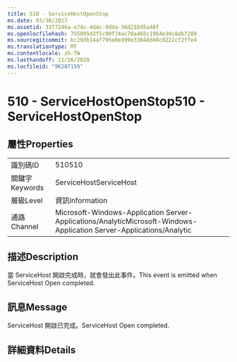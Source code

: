 ```yaml
---
title: 510 - ServiceHostOpenStop
ms.date: 03/30/2017
ms.assetid: 3377246a-e74c-4d4c-9dda-36d21bd5a48f
ms.openlocfilehash: 755895d3f5c99f74ac70a465c1964e30c8db7209
ms.sourcegitcommit: bc293b14af795e0e999e3304dd40c0222cf2ffe4
ms.translationtype: MT
ms.contentlocale: zh-TW
ms.lasthandoff: 11/26/2020
ms.locfileid: "96287159"
---
```

# <a name="510---servicehostopenstop"></a><span data-ttu-id="5032c-102">510 - ServiceHostOpenStop</span><span class="sxs-lookup"><span data-stu-id="5032c-102">510 - ServiceHostOpenStop</span></span>

## <a name="properties"></a><span data-ttu-id="5032c-103">屬性</span><span class="sxs-lookup"><span data-stu-id="5032c-103">Properties</span></span>  
  
|||  
|-|-|  
|<span data-ttu-id="5032c-104">識別碼</span><span class="sxs-lookup"><span data-stu-id="5032c-104">ID</span></span>|<span data-ttu-id="5032c-105">510</span><span class="sxs-lookup"><span data-stu-id="5032c-105">510</span></span>|  
|<span data-ttu-id="5032c-106">關鍵字</span><span class="sxs-lookup"><span data-stu-id="5032c-106">Keywords</span></span>|<span data-ttu-id="5032c-107">ServiceHost</span><span class="sxs-lookup"><span data-stu-id="5032c-107">ServiceHost</span></span>|  
|<span data-ttu-id="5032c-108">層級</span><span class="sxs-lookup"><span data-stu-id="5032c-108">Level</span></span>|<span data-ttu-id="5032c-109">資訊</span><span class="sxs-lookup"><span data-stu-id="5032c-109">Information</span></span>|  
|<span data-ttu-id="5032c-110">通路</span><span class="sxs-lookup"><span data-stu-id="5032c-110">Channel</span></span>|<span data-ttu-id="5032c-111">Microsoft-Windows-Application Server-Applications/Analytic</span><span class="sxs-lookup"><span data-stu-id="5032c-111">Microsoft-Windows-Application Server-Applications/Analytic</span></span>|  
  
## <a name="description"></a><span data-ttu-id="5032c-112">描述</span><span class="sxs-lookup"><span data-stu-id="5032c-112">Description</span></span>  

 <span data-ttu-id="5032c-113">當 ServiceHost 開啟完成時，就會發出此事件。</span><span class="sxs-lookup"><span data-stu-id="5032c-113">This event is emitted when ServiceHost Open completed.</span></span>  
  
## <a name="message"></a><span data-ttu-id="5032c-114">訊息</span><span class="sxs-lookup"><span data-stu-id="5032c-114">Message</span></span>  

 <span data-ttu-id="5032c-115">ServiceHost 開啟已完成。</span><span class="sxs-lookup"><span data-stu-id="5032c-115">ServiceHost Open completed.</span></span>  
  
## <a name="details"></a><span data-ttu-id="5032c-116">詳細資料</span><span class="sxs-lookup"><span data-stu-id="5032c-116">Details</span></span>
